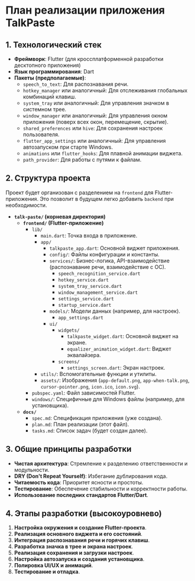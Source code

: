 
# План реализации приложения TalkPaste

## 1. Технологический стек

- **Фреймворк**: Flutter (для кроссплатформенной разработки десктопного приложения)
- **Язык программирования**: Dart
- **Пакеты (предполагаемые)**:
    - `speech_to_text`: Для распознавания речи.
    - `hotkey_manager` или аналогичный: Для отслеживания глобальных комбинаций клавиш.
    - `system_tray` или аналогичный: Для управления значком в системном трее.
    - `window_manager` или аналогичный: Для управления окном приложения (поверх всех окон, перемещение, скрытие).
    - `shared_preferences` или `hive`: Для сохранения настроек пользователя.
    - `flutter_app_settings` или аналогичный: Для управления автозапуском при старте Windows.
    - `animations` или `flutter_hooks`: Для плавной анимации виджета.
    - `path_provider`: Для работы с путями к файлам.

## 2. Структура проекта

Проект будет организован с разделением на `frontend` для Flutter-приложения. Это позволит в будущем легко добавить `backend` при необходимости.

- **`talk-paste/` (корневая директория)**
    - **`frontend/` (Flutter-приложение)**
        - `lib/`
            - `main.dart`: Точка входа в приложение.
            - `app/`
                - `talkpaste_app.dart`: Основной виджет приложения.
                - `config/`: Файлы конфигурации и константы.
                - `services/`: Бизнес-логика, API-взаимодействие (распознавание речи, взаимодействие с ОС).
                    - `speech_recognition_service.dart`
                    - `hotkey_service.dart`
                    - `system_tray_service.dart`
                    - `window_management_service.dart`
                    - `settings_service.dart`
                    - `startup_service.dart`
                - `models/`: Модели данных (например, для настроек).
                    - `app_settings.dart`
                - `ui/`
                    - `widgets/`
                        - `talkpaste_widget.dart`: Основной виджет на экране.
                        - `equalizer_animation_widget.dart`: Виджет эквалайзера.
                    - `screens/`
                        - `settings_screen.dart`: Экран настроек.
            - `utils/`: Вспомогательные функции и утилиты.
            - `assets/`: Изображения (`app-default.png`, `app-when-talk.png`, `cursor-pointer.png`, `icon.ico`, `icon.svg`).
        - `pubspec.yaml`: Файл зависимостей Flutter.
        - `windows/`: Специфичные для Windows файлы (например, для установщика).
    - **`docs/`**
        - `spec.md`: Спецификация приложения (уже создана).
        - `plan.md`: План реализации (этот файл).
        - `tasks.md`: Список задач (будет создан далее).

## 3. Общие принципы разработки

- **Чистая архитектура**: Стремление к разделению ответственности и модульности.
- **DRY (Don't Repeat Yourself)**: Избегание дублирования кода.
- **Читаемость кода**: Приоритет ясности и простоты.
- **Тестирование**: Обеспечение стабильности и корректности работы.
- **Использование последних стандартов Flutter/Dart**.

## 4. Этапы разработки (высокоуровнево)

1.  **Настройка окружения и создание Flutter-проекта**.
2.  **Реализация основного виджета и его состояний**.
3.  **Интеграция распознавания речи и горячих клавиш**.
4.  **Разработка значка в трее и экрана настроек**.
5.  **Реализация сохранения и загрузки настроек**.
6.  **Настройка автозапуска и создания установщика**.
7.  **Полировка UI/UX и анимаций**.
8.  **Тестирование и отладка**.
